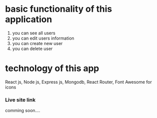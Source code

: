 # basic functionality of this application
 1) you can see all users
 2) you can edit users information
 3) you can create new user
 4) you can delete user
# technology of this app
React js, Node js, Express js, Mongodb, React Router, Font Awesome for icons

### Live site link 
comming soon.... 